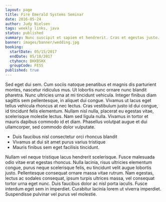 ```yaml
---
layout: page
title: Fire Emerald Systems Seminar
date: 2016-05-24
author: Judy Nielsen
tags: weekly links, java
status: published
summary: Nunc suscipit et sapien et hendrerit. Cras et egestas justo.
banner: images/banner/wedding.jpg
booking:
  startDate: 05/15/2017
  endDate: 05/18/2017
  ctyhocn: BHXBSHX
  groupCode: FESS
published: true
---
```

Sed eget dui sem. Cum sociis natoque penatibus et magnis dis parturient montes, nascetur ridiculus mus. Ut lobortis nunc ornare nunc blandit pharetra. Nunc ultricies urna at mi tincidunt vehicula. Integer finibus diam sagittis sem pellentesque, in aliquet dui congue. Vivamus ut lacus eget tellus vehicula rhoncus at nec lectus. Cras vestibulum justo id dui congue, id tincidunt felis elementum. Nullam nisl nulla, placerat eu egestas vitae, scelerisque molestie lectus. Nam sed ligula nulla. Vivamus in tortor et mauris dapibus commodo id et diam. Phasellus volutpat augue et dui ullamcorper, sed commodo dolor vulputate.

* Duis faucibus nisl consectetur orci rhoncus blandit
* Vivamus at dui sit amet purus varius tristique
* Mauris finibus sem eget facilisis tincidunt.

Nullam vel neque tristique lacus hendrerit scelerisque. Fusce malesuada odio vitae erat egestas rhoncus. Nulla lacinia, risus ultricies elementum congue, purus neque scelerisque felis, eu tincidunt velit augue lobortis justo. Pellentesque consequat ornare massa vitae rutrum. Nam egestas, lectus ac sodales consequat, ipsum turpis ultrices massa, vel consequat tortor urna eget nunc. Duis faucibus dolor ac nisl porta iaculis. Fusce interdum eget sem in imperdiet. Curabitur lacinia lorem ut viverra imperdiet. Suspendisse pulvinar vel purus vel molestie.
